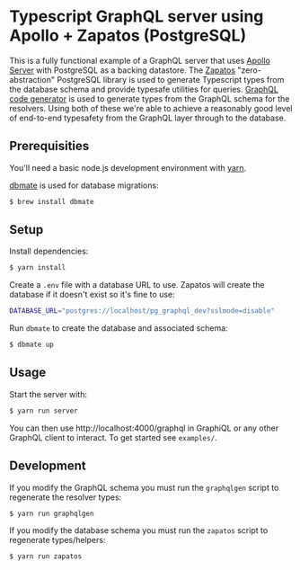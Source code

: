 # Typescript GraphQL server using Apollo + Zapatos (PostgreSQL)

This is a fully functional example of a GraphQL server that uses [Apollo Server](https://www.apollographql.com/docs/apollo-server/) with PostgreSQL as a backing datastore. The [Zapatos](https://jawj.github.io/zapatos/) "zero-abstraction" PostgreSQL library is used to generate Typescript types from the database schema and provide typesafe utilities for queries. [GraphQL code generator](https://graphql-code-generator.com/) is used to generate types from the GraphQL schema for the resolvers. Using both of these we're able to achieve a reasonably good level of end-to-end typesafety from the GraphQL layer through to the database.

## Prerequisities

You'll need a basic node.js development environment with [yarn](https://yarnpkg.com/).

[dbmate](https://github.com/amacneil/dbmate) is used for database migrations:

```bash
$ brew install dbmate
```

## Setup

Install dependencies:

```bash
$ yarn install
```

Create a `.env` file with a database URL to use. Zapatos will create the database if it doesn't exist so it's fine to use:

```bash
DATABASE_URL="postgres://localhost/pg_graphql_dev?sslmode=disable"
```

Run `dbmate` to create the database and associated schema:

```bash
$ dbmate up
```

## Usage

Start the server with:

```bash
$ yarn run server
```

You can then use http://localhost:4000/graphql in GraphiQL or any other GraphQL client to interact. To get started see `examples/`.

## Development

If you modify the GraphQL schema you must run the `graphqlgen` script to regenerate the resolver types:

```bash
$ yarn run graphqlgen
```

If you modify the database schema you must run the `zapatos` script to regenerate types/helpers:

```bash
$ yarn run zapatos
```
